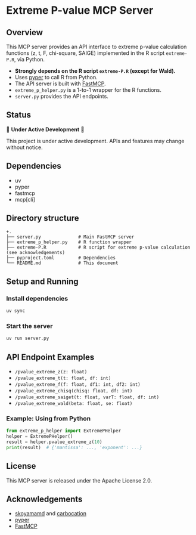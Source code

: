 # Extreme P-value MCP Server

## Overview

This MCP server provides an API interface to extreme p-value calculation functions (z, t, F, chi-square, SAIGE) implemented in the R script `extreme-P.R`, via Python.

- **Strongly depends on the R script `extreme-P.R` (except for Wald).**
- Uses [pyper](https://github.com/nteract/pyper) to call R from Python.
- The API server is built with [FastMCP](https://github.com/jlowin/fastmcp).
- `extreme_p_helper.py` is a 1-to-1 wrapper for the R functions.
- `server.py` provides the API endpoints.

## Status

🚧 **Under Active Development** 🚧

This project is under active development. APIs and features may change without notice.

## Dependencies

- uv
- pyper
- fastmcp
- mcp[cli]

## Directory structure

```
+.
├── server.py              # Main FastMCP server
├── extreme_p_helper.py    # R function wrapper
├── extreme-P.R            # R script for extreme p-value calculation (see acknowledgements)
├── pyproject.toml         # Dependencies
└── README.md              # This document
```

## Setup and Running

### Install dependencies

```bash
uv sync
```

### Start the server

```bash
uv run server.py
```

## API Endpoint Examples

- `/pvalue_extreme_z(z: float)`
- `/pvalue_extreme_t(t: float, df: int)`
- `/pvalue_extreme_f(f: float, df1: int, df2: int)`
- `/pvalue_extreme_chisq(chisq: float, df: int)`
- `/pvalue_extreme_saiget(t: float, varT: float, df: int)`
- `/pvalue_extreme_wald(beta: float, se: float)`

### Example: Using from Python

```python
from extreme_p_helper import ExtremePHelper
helper = ExtremePHelper()
result = helper.pvalue_extreme_z(10)
print(result)  # {'mantissa': ..., 'exponent': ...}
```

## License

This MCP server is released under the Apache License 2.0.

## Acknowledgements

- [skoyamamd](https://gist.github.com/skoyamamd/4f97b43c7171e01a8c50e9aa18b0ebf0) and [carbocation](https://gist.github.com/carbocation/d39a20ed028b25ff3528468b455b2bcc)
- [pyper](https://github.com/nteract/pyper)
- [FastMCP](https://github.com/jlowin/fastmcp)